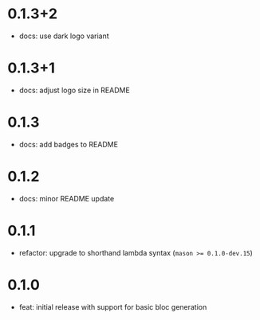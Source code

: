 # 0.1.3+2

- docs: use dark logo variant

# 0.1.3+1

- docs: adjust logo size in README

# 0.1.3

- docs: add badges to README

# 0.1.2

- docs: minor README update

# 0.1.1

- refactor: upgrade to shorthand lambda syntax (`mason >= 0.1.0-dev.15`)

# 0.1.0

- feat: initial release with support for basic bloc generation
